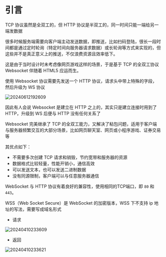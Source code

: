 # 引言

TCP 协议虽然是全双工的，但 HTTP 协议是半双工的，同一时间只能一端给另一端发数据

很多时候服务端需要向客户端主动发送数据，即推送，比如扫码登陆，很长一段时间都是通过定时轮询（特定时间向服务器请求数据）或长轮询等方式来实现的，但这些并不是真正意义上的推送，不仅浪费资源且效率低下。

这是由于当时设计时未考虑像网页游戏这样的场景，于是基于 TCP 的全双工协议 Websocket 伴随着 HTML5 应运而生。

使用 Websocket 协议需要先发送一个 HTTP 协议，请求头中带上特殊的字段，然后升级为 WS 协议

![20240612192609](https://image.zuoright.com/20240612192609.png)

因此有人会说 Websocket 是建立在 HTTP 之上的，其实只是建立连接时用到了 HTTP，升级到 WS 后便与 HTTP 没有任何关系了

Websocket 完美继承了 TCP 的全双工能力，又解决了粘包问题，适用于客户端与服务器频繁交互的大部分场景，比如网页聊天室、网页或小程序游戏、证券交易等

其优点如下：

- 不需要多次创建 TCP 请求和销毁，节约宽带和服务器的资源
- 数据格式比较轻量，性能开销小，通信高效
- 可以发送文本，也可以发送二进制数据
- 没有同源限制，客户端可以与任意服务器通信

WebSocket 与 HTTP 协议有着良好的兼容性，使用相同的TCP端口，即 `80` 和 `443`。

WSS（Web Socket Secure）是 WebSocket 的加密版本，WSS 下不支持 ip 地址的写法，需要写成域名形式

- 请求

![20240410233609](https://image.zuoright.com/20240410233609.png)

- 返回

![20240410233621](https://image.zuoright.com/20240410233621.png)
